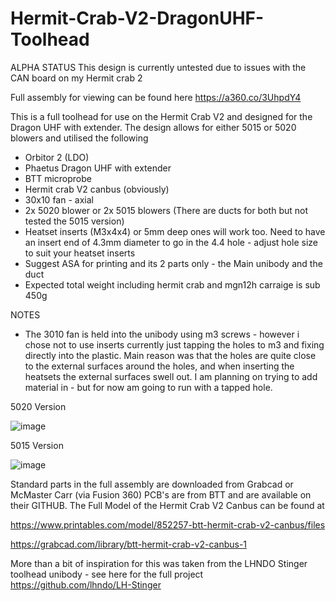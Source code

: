 # Hermit-Crab-V2-DragonUHF-Toolhead
ALPHA STATUS
This design is currently untested due to issues with the CAN board on my Hermit crab 2

Full assembly for viewing can be found here https://a360.co/3UhpdY4

This is a full toolhead for use on the Hermit Crab V2 and designed for the Dragon UHF with extender. The design allows for either 5015 or 5020 blowers and utilised the following
- Orbitor 2 (LDO)
- Phaetus Dragon UHF with extender
- BTT microprobe
- Hermit crab V2 canbus (obviously)
- 30x10 fan - axial
- 2x 5020 blower or 2x 5015 blowers (There are ducts for both but not tested the 5015 version)
- Heatset inserts (M3x4x4) or 5mm deep ones will work too. Need to have an insert end of 4.3mm diameter to go in the 4.4 hole - adjust hole size to suit your heatset inserts
- Suggest ASA for printing and its 2 parts only - the Main unibody and the duct 
- Expected total weight including hermit crab and mgn12h carraige is sub 450g

NOTES
- The 3010 fan is held into the unibody using m3 screws - however i chose not to use inserts currently just tapping the holes to m3 and fixing directly into the plastic. Main reason was that the holes are quite close to the external surfaces around the holes, and when inserting the heatsets the external surfaces swell out. I am planning on trying to add material in - but for now am going to run with a tapped hole.

5020 Version

![image](https://github.com/5teveO/Hermit-Crab-V2-DragonUHF-TH/assets/70500760/da29cf3f-2786-4d94-9ad6-32c925b4316d)

5015 Version

![image](https://github.com/5teveO/Hermit-Crab-V2-DragonUHF-TH/assets/70500760/6758ea2a-cad2-463f-b969-758e05955f98)

Standard parts in the full assembly are downloaded from Grabcad or McMaster Carr (via Fusion 360)
PCB's are from BTT and are available on their GITHUB. The Full Model of the Hermit Crab V2 Canbus can be found at

https://www.printables.com/model/852257-btt-hermit-crab-v2-canbus/files

https://grabcad.com/library/btt-hermit-crab-v2-canbus-1

More than a bit of inspiration for this was taken from the LHNDO Stinger toolhead unibody - see here for the full project https://github.com/lhndo/LH-Stinger

